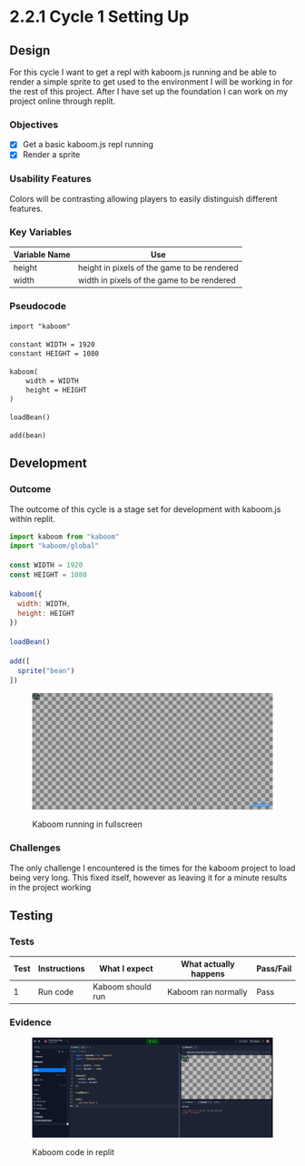 # 2.2.1 Cycle 1 Setting Up

## Design

For this cycle I want to get a repl with kaboom.js running and be able to render a simple sprite to get used to the environment I will be working in for the rest of this project. After I have set up the foundation I can work on my project online through replit.

### Objectives

* [x] Get a basic kaboom.js repl running
* [x] Render a sprite

### Usability Features

Colors will be contrasting allowing players to easily distinguish different features.

### Key Variables

| Variable Name | Use                                         |
| ------------- | ------------------------------------------- |
| height        | height in pixels of the game to be rendered |
| width         | width in pixels of the game to be rendered  |

### Pseudocode

```
import "kaboom"

constant WIDTH = 1920
constant HEIGHT = 1080

kaboom(
    width = WIDTH
    height = HEIGHT    
)

loadBean()

add(bean)
```

## Development

### Outcome

The outcome of this cycle is a stage set for development with kaboom.js within replit.

```javascript
import kaboom from "kaboom"
import "kaboom/global"

const WIDTH = 1920
const HEIGHT = 1080

kaboom({
  width: WIDTH,
  height: HEIGHT
})

loadBean()

add([
  sprite("bean")
])
```

<figure><img src="../.gitbook/assets/image (2).png" alt=""><figcaption><p>Kaboom running in fullscreen</p></figcaption></figure>

### Challenges

The only challenge I encountered is the times for the kaboom project to load being very long. This fixed itself, however as leaving it for a minute results in the project working

## Testing

### Tests

| Test | Instructions | What I expect     | What actually happens | Pass/Fail |
| ---- | ------------ | ----------------- | --------------------- | --------- |
| 1    | Run code     | Kaboom should run | Kaboom ran normally   | Pass      |

### Evidence

<figure><img src="../.gitbook/assets/image (5).png" alt=""><figcaption><p>Kaboom code in replit</p></figcaption></figure>
